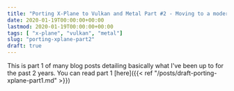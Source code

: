 ```yaml
---
title: "Porting X-Plane to Vulkan and Metal Part #2 - Moving to a modern shader pipeline"
date: 2020-01-19T00:00:00+00:00
lastmod: 2020-01-19T00:00:00+00:00
tags: [ "x-plane", "vulkan", "metal"]
slug: "porting-xplane-part2"
draft: true
---
```


This is part 1 of many blog posts detailing basically what I've been up to for the past 2 years. You can read part 1 [here]({{< ref "/posts/draft-porting-xplane-part1.md" >}})